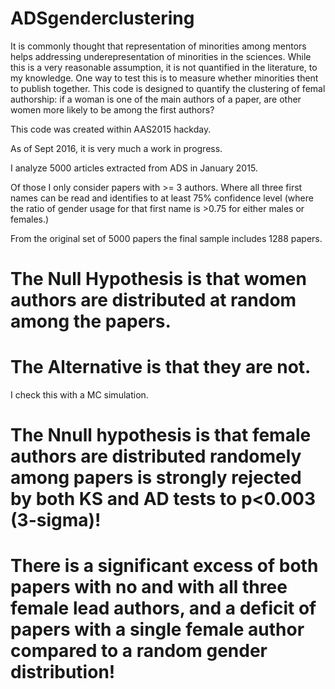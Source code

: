 # ADSgenderclustering

It is commonly thought that representation of minorities among mentors helps addressing underepresentation of minorities in the sciences. 
While this is a very reasonable assumption, it is not quantified in the literature, to my knowledge. One way to test this is to measure whether minorities thent to publish together. 
This code is designed to quantify the clustering of femal authorship: if a woman is one of the main authors of a paper, are other women more likely to be among the first authors?

This code was created within AAS2015 hackday.

As of Sept 2016, it is very much a work in progress.

I analyze 5000 articles extracted from ADS in January 2015. 

Of those I only consider papers with >= 3 authors. Where all three first names can be read and identifies to at least 75% confidence level (where the ratio of gender usage for that first name is >0.75 for either males or females.) 

From the original set of 5000 papers the final sample includes 1288 papers.

# The Null Hypothesis is that women authors are distributed at random among the papers. 
# The Alternative is that they are not.

I check this with a MC simulation.

# The Nnull hypothesis is that female authors are distributed randomely among papers is strongly rejected by both KS and AD tests to p<0.003 (3-sigma)!

# There is a significant excess of both papers with no and with all three female lead authors, and a deficit of papers with a single female author compared to a random gender distribution!
